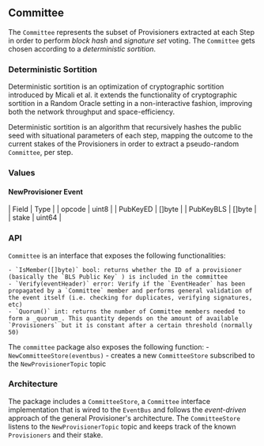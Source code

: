 ## Committee

The `Committee` represents the subset of Provisioners extracted at each Step in order to perform _block hash_ and _signature set_ voting. The `Committee` gets chosen according to a _deterministic sortition_.

### Deterministic Sortition

Deterministic sortition is an optimization of cryptographic sortition introduced by Micali et al. it extends the functionality of cryptographic sortition in a Random Oracle setting in a non-interactive fashion, improving both the network throughput and space-efficiency.

Deterministic sortition is an algorithm that recursively hashes the public seed with situational parameters of each step, mapping the outcome to the current stakes of the Provisioners in order to extract a pseudo-random `Committee`, per step.

### Values

#### NewProvisioner Event

| Field | Type |
| opcode | uint8 |
| PubKeyED | []byte |
| PubKeyBLS | []byte |
| stake | uint64 |

### API

`Committee` is an interface that exposes the following functionalities:

    - `IsMember([]byte)` bool: returns whether the ID of a provisioner (basically the `BLS Public Key` ) is included in the committee
    - `Verify(eventHeader)` error: Verify if the `EventHeader` has been propagated by a `Committee` member and performs general validation of the event itself (i.e. checking for duplicates, verifying signatures, etc)
    - `Quorum()` int: returns the number of Committee members needed to form a _quorum_. This quantity depends on the amount of available `Provisioners` but it is constant after a certain threshold (normally 50)

The `committee` package also exposes the following function: - `NewCommitteeStore(eventbus)` - creates a new `CommitteeStore` subscribed to the `NewProvisionerTopic` topic

### Architecture

The package includes a `CommitteeStore`, a `Committee` interface implementation that is wired to the `EventBus` and follows the _event-driven_ approach of the general Provisioner's architecture. The `CommitteeStore` listens to the `NewProvisionerTopic` topic and keeps track of the known `Provisioners` and their stake.
